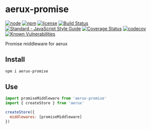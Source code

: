 # aerux-promise

[![node](https://img.shields.io/node/v/aerux-promise.svg)](https://www.npmjs.com/package/aerux-promise)
[![npm](https://img.shields.io/npm/v/aerux-promise.svg)](https://www.npmjs.com/package/aerux-promise)
[![license](https://img.shields.io/npm/l/aerux-promise.svg)](https://github.com/kagawagao/aerux-promise/blob/master/LICENSE)
[![Build Status](https://travis-ci.org/kagawagao/aerux-promise.svg?branch=master)](https://travis-ci.org/kagawagao/aerux-promise)
[![Standard - JavaScript Style Guide](https://img.shields.io/badge/code_style-standard-brightgreen.svg)](http://standardjs.com/)
[![Coverage Status](https://coveralls.io/repos/github/kagawagao/aerux-promise/badge.svg?branch=master)](https://coveralls.io/github/kagawagao/aerux-promise?branch=master)
[![codecov](https://codecov.io/gh/kagawagao/aerux-promise/branch/master/graph/badge.svg)](https://codecov.io/gh/kagawagao/aerux-promise)
[![Known Vulnerabilities](https://snyk.io/test/github/kagawagao/aerux-promise/badge.svg?targetFile=package.json)](https://snyk.io/test/github/kagawagao/aerux-promise?targetFile=package.json)

Promise middleware for aerux

## Install

```bash
npm i aerux-promise
```

## Use

```js
import promiseMiddleware from 'aerux-promise'
import { createStore } from 'aerux'

createStore({
  middlewares: [promiseMiddleware]
})
```

